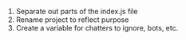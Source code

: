 1. Separate out parts of the index.js file
1. Rename project to reflect purpose
1. Create a variable for chatters to ignore, bots, etc.